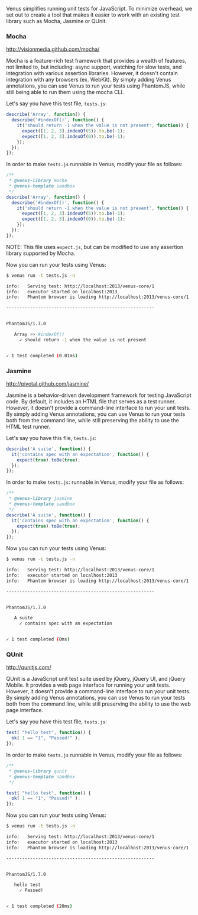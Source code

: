 <p>Venus simplifies running unit tests for JavaScript. To minimize overhead, we set out to create a tool that makes it easier to work with an existing test library such as Mocha, Jasmine or QUnit.</p>

<h3>Mocha</h3>
<a href="http://visionmedia.github.com/mocha/" target="_blank">http://visionmedia.github.com/mocha/</a>

<p>Mocha is a feature-rich test framework that provides a wealth of features, not limited to, but including: async support, watching for slow tests, and integration with various assertion libraries. However, it doesn't contain integration with any browsers (ex. WebKit). By simply adding Venus annotations, you can use Venus to run your tests using PhantomJS, while still being able to run them using the mocha CLI.</p>

<p>Let's say you have this test file, <code>tests.js</code>:</p>

```js
describe('Array', function() {
  describe('#indexOf()', function() {
    it('should return -1 when the value is not present', function() {
      expect([1, 2, 3].indexOf(5)).to.be(-1);
      expect([1, 2, 3].indexOf(0)).to.be(-1);
    });
  });
});
```

<p>In order to make <code>tests.js</code> runnable in Venus, modify your file as follows:</p>

```js
/**
 * @venus-library mocha
 * @venus-template sandbox
 */
describe('Array', function() {
  describe('#indexOf()', function() {
    it('should return -1 when the value is not present', function() {
      expect([1, 2, 3].indexOf(5)).to.be(-1);
      expect([1, 2, 3].indexOf(0)).to.be(-1);
    });
  });
});
```

<p>NOTE: This file uses <code>expect.js</code>, but can be modified to use any assertion library supported by Mocha.</p>

<p>Now you can run your tests using Venus:</p>

```bash
$ venus run -t tests.js -n

info:   Serving test: http://localhost:2013/venus-core/1
info:   executor started on localhost:2013
info:   Phantom browser is loading http://localhost:2013/venus-core/1

--------------------------------------------------------


PhantomJS/1.7.0

   Array >> #indexOf()
     ✓ should return -1 when the value is not present


✓ 1 test completed (0.01ms)
```

<h3>Jasmine</h3>
<a href="http://pivotal.github.com/jasmine/" target="_blank">http://pivotal.github.com/jasmine/</a>

<p>Jasmine is a behavior-driven development framework for testing JavaScript code. By default, it includes an HTML file that serves as a test runner.  However, it doesn't provide a command-line interface to run your unit tests. By simply adding Venus annotations, you can use Venus to run your tests both from the command line, while still preserving the ability to use the HTML test runner.</p>

<p>Let's say you have this file, <code>tests.js</code>:</p>

```js
describe('A suite', function() {
  it('contains spec with an expectation', function() {
    expect(true).toBe(true);
  });
});
```

<p>In order to make <code>tests.js</code>: runnable in Venus, modify your file as follows:</p>

```js
/**
 * @venus-library jasmine
 * @venus-template sandbox
 */
describe('A suite', function() {
  it('contains spec with an expectation', function() {
    expect(true).toBe(true);
  });
});
```

<p>Now you can run your tests using Venus:</p>

```bash
$ venus run -t tests.js -n

info:   Serving test: http://localhost:2013/venus-core/1
info:   executor started on localhost:2013
info:   Phantom browser is loading http://localhost:2013/venus-core/1

--------------------------------------------------------


PhantomJS/1.7.0

   A suite
     ✓ contains spec with an expectation


✓ 1 test completed (0ms)
```

<h3>QUnit</h3>
<a href="http://qunitjs.com/" target="_blank">http://qunitjs.com/</a>

<p>QUnit is a JavaScript unit test suite used by jQuery, jQuery UI, and jQuery Mobile.  It provides a web page interface for running your unit tests.  However, it doesn't provide a command-line interface to run your unit tests.  By simply adding Venus annotations, you can use Venus to run your tests both from the command line, while still preserving the ability to use the web page interface.</p>

<p>Let's say you have this test file, <code>tests.js</code>:</p>

```js
test( "hello test", function() {
  ok( 1 == "1", "Passed!" );
});
```

<p>In order to make <code>tests.js</code> runnable in Venus, modify your file as follows:</p>

```js
/**
 * @venus-library qunit
 * @venus-template sandbox
 */

test( "hello test", function() {
  ok( 1 == "1", "Passed!" );
});
```

<p>Now you can run your tests using Venus:</p>

```bash
$ venus run -t tests.js -n

info:   Serving test: http://localhost:2013/venus-core/1
info:   executor started on localhost:2013
info:   Phantom browser is loading http://localhost:2013/venus-core/1

--------------------------------------------------------


PhantomJS/1.7.0

   hello test
     ✓ Passed!


✓ 1 test completed (20ms)
```
